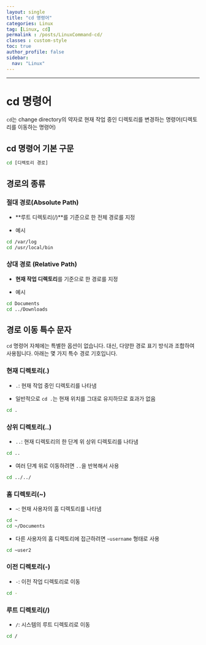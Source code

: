 ```yaml
---
layout: single
title: "cd 명령어"
categories: Linux
tag: [Linux, cd]
permalink : /posts/LinuxCommand-cd/
classes : custom-style
toc: true
author_profile: false
sidebar:
  nav: "Linux"
---
```


<hr>

# cd 명령어

`cd`는 change directory의 약자로 현재 작업 중인 디렉토리를 변경하는 명령어(디렉토리를 이동하는 명령어)

## cd 명령어 기본 구문

```bash
cd [디렉토리 경로]
```

## 경로의 종류

### 절대 경로(Absolute Path)

- **루트 디렉토리(/)**를 기준으로 한 전체 경로를 지정

- 예시

```bash
cd /var/log
cd /usr/local/bin
```

### 상대 경로 (Relative Path)

- **현재 작업 디렉토리**를 기준으로 한 경로를 지정

- 예시

```bash
cd Documents
cd ../Downloads
```

## 경로 이동 특수 문자

`cd` 명령어 자체에는 특별한 옵션이 없습니다. 대신, 다양한 경로 표기 방식과 조합하여 사용됩니다. 아래는 몇 가지 특수 경로 기호입니다.

### 현재 디렉토리(.)

- `.`: 현재 작업 중인 디렉토리를 나타냄

- 일반적으로 `cd .`는 현재 위치를 그대로 유지하므로 효과가 없음

```bash
cd .
```

### 상위 디렉토리(..)

- `..`: 현재 디렉토리의 한 단계 위 상위 디렉토리를 나타냄

```bash
cd ..
```

- 여러 단계 위로 이동하려면 `..`을 반복해서 사용

```bash
cd ../../
```

### 홈 디렉토리(~)

- `~`: 현재 사용자의 홈 디렉토리를 나타냄

```bash
cd ~
cd ~/Documents
```

- 다른 사용자의 홈 디렉토리에 접근하려면 `~username` 형태로 사용

```bash
cd ~user2
```

### 이전 디렉토리(-)

- `-`: 이전 작업 디렉토리로 이동

```bash
cd -
```

### 루트 디렉토리(/)

- `/`: 시스템의 루트 디렉토리로 이동

```bash
cd /
```